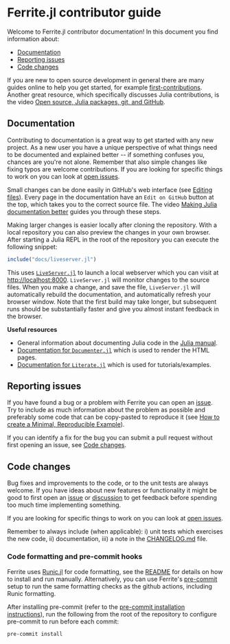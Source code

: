 # Ferrite.jl contributor guide

Welcome to Ferrite.jl contributor documentation! In this document you find
information about:

 - [Documentation](#documentation)
 - [Reporting issues](#reporting-issues)
 - [Code changes](#reporting-issues)

If you are new to open source development in general there are many guides online to help
you get started, for example [first-contributions][first-contributions]. Another great
resource, which specifically discusses Julia contributions, is the video [Open source, Julia
packages, git, and GitHub][tim-git].

## Documentation

Contributing to documentation is a great way to get started with any new project. As a new
user you have a unique perspective of what things need to be documented and explained better
-- if something confuses you, chances are you're not alone. Remember that also simple
changes like fixing typos are welcome contributions. If you are looking for specific things
to work on you can look at [open issues][open-issues].

Small changes can be done easily in GitHub's web interface (see [Editing
files][gh-edit-files]). Every page in the documentation have an `Edit on GitHub` button at
the top, which takes you to the correct source file. The video [Making Julia documentation
better][tim-doc] guides you through these steps.

Making larger changes is easier locally after cloning the repository. With a local
repository you can also preview the changes in your own browser. After starting a Julia REPL
in the root of the repository you can execute the following snippet:

```julia
include("docs/liveserver.jl")
```

This uses [`LiveServer.jl`][liveserver] to launch a local webserver which you can visit at
[http://localhost:8000](http://localhost:8000). `LiveServer.jl` will monitor changes to the
source files. When you make a change, and save the file, `LiveServer.jl` will automatically
rebuild the documentation, and automatically refresh your browser window. Note that the
first build may take longer, but subsequent runs should be substantially faster and give you
almost instant feedback in the browser.

**Useful resources**
 - General information about documenting Julia code in the [Julia manual][julia-doc].
 - [Documentation for `Documenter.jl`][documenter] which is used to render the HTML pages.
 - [Documentation for `Literate.jl`][literate] which is used for tutorials/examples.


## Reporting issues

If you have found a bug or a problem with Ferrite you can open an [issue][new-issue]. Try
to include as much information about the problem as possible and preferably some code that
can be copy-pasted to reproduce it (see [How to create a Minimal, Reproducible
Example][so-mre]).

If you can identify a fix for the bug you can submit a pull request without first opening an
issue, see [Code changes](#code-changes).


## Code changes

Bug fixes and improvements to the code, or to the unit tests are always welcome. If you have
ideas about new features or functionality it might be good to first open an
[issue][new-issue] or [discussion][new-discussion] to get feedback before spending too much
time implementing something.

If you are looking for specific things to work on you can look at [open
issues][open-issues].

Remember to always include (when applicable): i) unit tests which exercises the new code,
ii) documentation, iii) a note in the [CHANGELOG.md](CHANGELOG.md) file.

### Code formatting and pre-commit hooks

Ferrite uses [Runic.jl][runic] for code formatting, see the [README][runic-readme] for 
details on how to install and run manually. Alternatively, you can use Ferrite's 
[pre-commit] setup to run the same formatting checks as the github actions, 
including Runic formatting.

After installing pre-commit (refer to the [pre-commit installation
instructions][pre-commit-install]), run the following from the root of the repository to
configure pre-commit to run before each commit:

```shell
pre-commit install
```

[documenter]: https://juliadocs.github.io/Documenter.jl/
[first-contributions]: https://github.com/firstcontributions/first-contributions
[gh-edit-files]: https://docs.github.com/en/repositories/working-with-files/managing-files/editing-files#editing-files-in-another-users-repository
[julia-doc]: https://docs.julialang.org/en/v1/manual/documentation/
[literate]: https://fredrikekre.github.io/Literate.jl/v2/
[liveserver]: https://github.com/tlienart/LiveServer.jl
[new-discussion]: https://github.com/Ferrite-FEM/Ferrite.jl/discussions/new
[new-issue]: https://github.com/Ferrite-FEM/Ferrite.jl/issues/new
[open-issues]: https://github.com/Ferrite-FEM/Ferrite.jl/issues
[pre-commit-install]: https://pre-commit.com/#install
[pre-commit]: https://pre-commit.com/
[runic-readme]: https://github.com/fredrikekre/Runic.jl/blob/master/README.md
[runic]: https://github.com/fredrikekre/Runic.jl
[so-mre]: https://stackoverflow.com/help/minimal-reproducible-example
[tim-doc]: https://youtu.be/ZpH1ry8qqfw
[tim-git]: https://youtu.be/cquJ9kPkwR8

